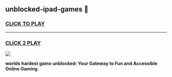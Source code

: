 
## unblocked-ipad-games 👋
<h3>
<a href="https://premium.freeplayer.one?title=unblocked-ipad-games&ref=14F">CLICK TO PLAY</a></h3>
<hr>

<h3>
<a href="https://premium.freeplayer.one?title=unblocked-ipad-games&ref=14F">CLICK 2 PLAY</a>
  
</h3>

<a href="https://premium.freeplayer.one?title=unblocked-ipad-games&ref=12F/"><img src="https://clearcache.store/games.png"></a>


**worlds hardest game unblocked: Your Gateway to Fun and Accessible Online Gaming**
